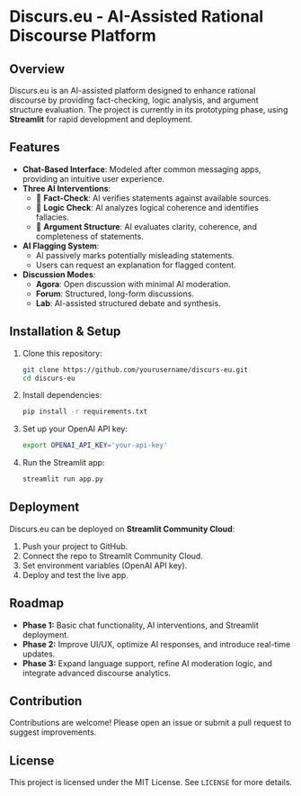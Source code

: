 # Discurs.eu - AI-Assisted Rational Discourse Platform

## Overview
Discurs.eu is an AI-assisted platform designed to enhance rational discourse by providing fact-checking, logic analysis, and argument structure evaluation. The project is currently in its prototyping phase, using **Streamlit** for rapid development and deployment.

## Features
- **Chat-Based Interface**: Modeled after common messaging apps, providing an intuitive user experience.
- **Three AI Interventions**:
  - 🧐 **Fact-Check**: AI verifies statements against available sources.
  - 🧠 **Logic Check**: AI analyzes logical coherence and identifies fallacies.
  - 📖 **Argument Structure**: AI evaluates clarity, coherence, and completeness of statements.
- **AI Flagging System**:
  - AI passively marks potentially misleading statements.
  - Users can request an explanation for flagged content.
- **Discussion Modes**:
  - **Agora**: Open discussion with minimal AI moderation.
  - **Forum**: Structured, long-form discussions.
  - **Lab**: AI-assisted structured debate and synthesis.

## Installation & Setup
1. Clone this repository:
   ```bash
   git clone https://github.com/yourusername/discurs-eu.git
   cd discurs-eu
   ```
2. Install dependencies:
   ```bash
   pip install -r requirements.txt
   ```
3. Set up your OpenAI API key:
   ```bash
   export OPENAI_API_KEY='your-api-key'
   ```
4. Run the Streamlit app:
   ```bash
   streamlit run app.py
   ```

## Deployment
Discurs.eu can be deployed on **Streamlit Community Cloud**:
1. Push your project to GitHub.
2. Connect the repo to Streamlit Community Cloud.
3. Set environment variables (OpenAI API key).
4. Deploy and test the live app.

## Roadmap
- **Phase 1:** Basic chat functionality, AI interventions, and Streamlit deployment.
- **Phase 2:** Improve UI/UX, optimize AI responses, and introduce real-time updates.
- **Phase 3:** Expand language support, refine AI moderation logic, and integrate advanced discourse analytics.

## Contribution
Contributions are welcome! Please open an issue or submit a pull request to suggest improvements.

## License
This project is licensed under the MIT License. See `LICENSE` for more details.

